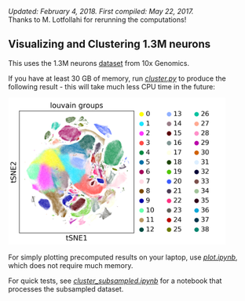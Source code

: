 *Updated: February 4, 2018. First compiled: May 22, 2017.*   
Thanks to M. Lotfollahi for rerunning the computations!

## Visualizing and Clustering 1.3M neurons

This uses the 1.3M neurons [dataset](https://support.10xgenomics.com/single-cell-gene-expression/datasets/1M_neurons) from 10x Genomics. 

If you have at least 30 GB of memory, run [*cluster.py*](cluster.py) to produce the following result - this will take much less CPU time in the future:

<img src="figures/tsne.png" height=300px>

For simply plotting precomputed results on your laptop, use [*plot.ipynb*](https://nbviewer.jupyter.org/github/theislab/scanpy_usage/blob/master/170522_visualizing_one_million_cells/plot.ipynb), which does not require much memory.

For quick tests, see [*cluster_subsampled.ipynb*](https://nbviewer.jupyter.org/github/theislab/scanpy_usage/blob/master/170522_visualizing_one_million_cells/cluster_subsampled.ipynb) for a notebook that processes the subsampled dataset.

